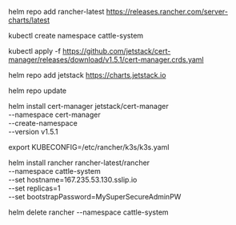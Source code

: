 helm repo add rancher-latest https://releases.rancher.com/server-charts/latest

kubectl create namespace cattle-system

kubectl apply -f https://github.com/jetstack/cert-manager/releases/download/v1.5.1/cert-manager.crds.yaml

helm repo add jetstack https://charts.jetstack.io

helm repo update

helm install cert-manager jetstack/cert-manager \
  --namespace cert-manager \
  --create-namespace \
  --version v1.5.1

export KUBECONFIG=/etc/rancher/k3s/k3s.yaml


helm install rancher rancher-latest/rancher \
  --namespace cattle-system \
  --set hostname=167.235.53.130.sslip.io \
  --set replicas=1 \
  --set bootstrapPassword=MySuperSecureAdminPW

helm delete rancher --namespace cattle-system
